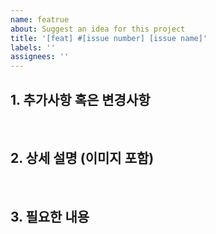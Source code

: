 ```yaml
---
name: featrue
about: Suggest an idea for this project
title: '[feat] #[issue number] [issue name]'
labels: ''
assignees: ''
---
```


## 1. 추가사항 혹은 변경사항

<br>

## 2. 상세 설명 (이미지 포함)

<br>

## 3. 필요한 내용